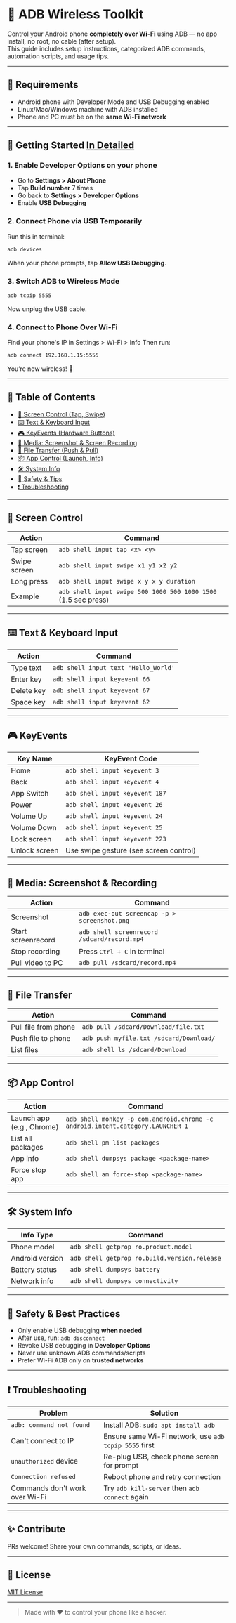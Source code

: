 
# 📶 ADB Wireless Toolkit

Control your Android phone **completely over Wi-Fi** using ADB — no app install, no root, no cable (after setup).  
This guide includes setup instructions, categorized ADB commands, automation scripts, and usage tips.

---

## 🔧 Requirements

- Android phone with Developer Mode and USB Debugging enabled
- Linux/Mac/Windows machine with ADB installed
- Phone and PC must be on the **same Wi-Fi network**

---

## 🚀 Getting Started [In Detailed](https://github.com/shivamprasad1001/adb-wireless-toolkit/wiki)

### 1. Enable Developer Options on your phone

- Go to **Settings > About Phone**
- Tap **Build number** 7 times
- Go back to **Settings > Developer Options**
- Enable **USB Debugging**
### 2. Connect Phone via USB Temporarily

Run this in terminal:
```bash
adb devices
````

When your phone prompts, tap **Allow USB Debugging**.

### 3. Switch ADB to Wireless Mode

```bash
adb tcpip 5555
```

Now unplug the USB cable.

### 4. Connect to Phone Over Wi-Fi

Find your phone's IP in Settings > Wi-Fi > Info
Then run:

```bash
adb connect 192.168.1.15:5555
```

You’re now wireless! 🎉

---

## 🧭 Table of Contents

* [📱 Screen Control (Tap, Swipe)](#-screen-control)
* [⌨️ Text & Keyboard Input](#️-text--keyboard-input)
* [🎮 KeyEvents (Hardware Buttons)](#-keyevents)
* [🎥 Media: Screenshot & Screen Recording](#-media-screenshot--recording)
* [📂 File Transfer (Push & Pull)](#-file-transfer)
* [📦 App Control (Launch, Info)](#-app-control)
* [🛠️ System Info](#️-system-info)
* [🔐 Safety & Tips](#-safety--best-practices)
* [❗ Troubleshooting](#-troubleshooting)

---

## 📱 Screen Control

| Action       | Command                                                        |
| ------------ | -------------------------------------------------------------- |
| Tap screen   | `adb shell input tap <x> <y>`                                  |
| Swipe screen | `adb shell input swipe x1 y1 x2 y2`                            |
| Long press   | `adb shell input swipe x y x y duration`                       |
| Example      | `adb shell input swipe 500 1000 500 1000 1500` (1.5 sec press) |

---

## ⌨️ Text & Keyboard Input

| Action     | Command                              |
| ---------- | ------------------------------------ |
| Type text  | `adb shell input text 'Hello_World'` |
| Enter key  | `adb shell input keyevent 66`        |
| Delete key | `adb shell input keyevent 67`        |
| Space key  | `adb shell input keyevent 62`        |

---

## 🎮 KeyEvents

| Key Name      | KeyEvent Code                          |
| ------------- | -------------------------------------- |
| Home          | `adb shell input keyevent 3`           |
| Back          | `adb shell input keyevent 4`           |
| App Switch    | `adb shell input keyevent 187`         |
| Power         | `adb shell input keyevent 26`          |
| Volume Up     | `adb shell input keyevent 24`          |
| Volume Down   | `adb shell input keyevent 25`          |
| Lock screen   | `adb shell input keyevent 223`         |
| Unlock screen | Use swipe gesture (see screen control) |

---

## 🎥 Media: Screenshot & Recording

| Action             | Command                                      |
| ------------------ | -------------------------------------------- |
| Screenshot         | `adb exec-out screencap -p > screenshot.png` |
| Start screenrecord | `adb shell screenrecord /sdcard/record.mp4`  |
| Stop recording     | Press `Ctrl + C` in terminal                 |
| Pull video to PC   | `adb pull /sdcard/record.mp4`                |

---

## 📂 File Transfer

| Action               | Command                                 |
| -------------------- | --------------------------------------- |
| Pull file from phone | `adb pull /sdcard/Download/file.txt`    |
| Push file to phone   | `adb push myfile.txt /sdcard/Download/` |
| List files           | `adb shell ls /sdcard/Download`         |

---

## 📦 App Control

| Action                    | Command                                                                        |
| ------------------------- | ------------------------------------------------------------------------------ |
| Launch app (e.g., Chrome) | `adb shell monkey -p com.android.chrome -c android.intent.category.LAUNCHER 1` |
| List all packages         | `adb shell pm list packages`                                                   |
| App info                  | `adb shell dumpsys package <package-name>`                                     |
| Force stop app            | `adb shell am force-stop <package-name>`                                       |

---

## 🛠️ System Info

| Info Type       | Command                                      |
| --------------- | -------------------------------------------- |
| Phone model     | `adb shell getprop ro.product.model`         |
| Android version | `adb shell getprop ro.build.version.release` |
| Battery status  | `adb shell dumpsys battery`                  |
| Network info    | `adb shell dumpsys connectivity`             |

---

## 🔐 Safety & Best Practices

* Only enable USB debugging **when needed**
* After use, run: `adb disconnect`
* Revoke USB debugging in **Developer Options**
* Never use unknown ADB commands/scripts
* Prefer Wi-Fi ADB only on **trusted networks**

---

## ❗ Troubleshooting

| Problem                        | Solution                                              |
| ------------------------------ | ----------------------------------------------------- |
| `adb: command not found`       | Install ADB: `sudo apt install adb`                   |
| Can't connect to IP            | Ensure same Wi-Fi network, use `adb tcpip 5555` first |
| `unauthorized` device          | Re-plug USB, check phone screen for prompt            |
| `Connection refused`           | Reboot phone and retry connection                     |
| Commands don't work over Wi-Fi | Try `adb kill-server` then `adb connect` again        |

---

## ✨ Contribute

PRs welcome! Share your own commands, scripts, or ideas.

---

## 📜 License

[MIT License](LICENSE)

---

> Made with ❤️ to control your phone like a hacker.

```

